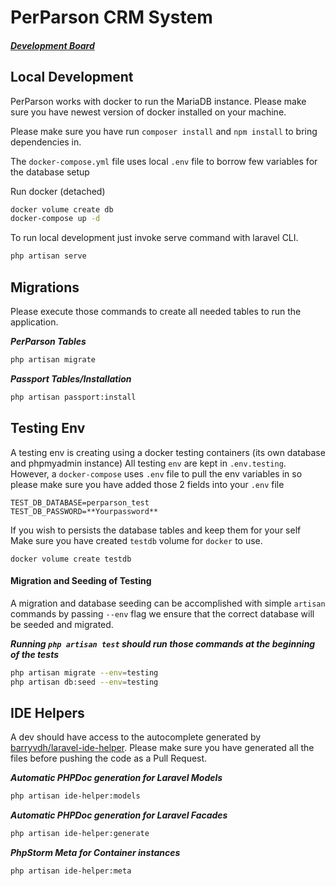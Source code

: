 # PerParson CRM System

##### [Development Board](https://app.gitkraken.com/glo/board/X15Psj2bBQARvb0o)

## Local Development
PerParson works with docker to run the MariaDB instance. Please make sure you have newest version
of docker installed on your machine.

Please make sure you have run `composer install` and `npm install` to bring dependencies in.

The `docker-compose.yml` file uses local `.env` file to borrow few variables for the database setup

Run docker (detached)
```bash
docker volume create db
docker-compose up -d
```

To run local development just invoke serve command with laravel CLI.  
```bash
php artisan serve
```


## Migrations
Please execute those commands to create all needed tables to run the application.

***PerParson Tables***
```bash
php artisan migrate
```

***Passport Tables/Installation***
```bash
php artisan passport:install
```

## Testing Env
A testing env is creating using a docker testing containers (its own database and phpmyadmin instance)
All testing `env` are kept in `.env.testing`. However, a `docker-compose` uses `.env` file to pull the 
env variables in so please make sure you have added those 2 fields into your `.env` file

```
TEST_DB_DATABASE=perparson_test
TEST_DB_PASSWORD=**Yourpassword**
```

If you wish to persists the database tables and keep them for your self
Make sure you have created `testdb` volume for `docker` to use.

```
docker volume create testdb
```

#### Migration and Seeding of Testing 
A migration and database seeding can be accomplished with simple `artisan` commands
by passing `--env` flag we ensure that the correct database will be seeded and migrated.

***Running `php artisan test` should run those commands at the beginning of the tests***

```bash
php artisan migrate --env=testing
php artisan db:seed --env=testing
```

## IDE Helpers
A dev should have access to the autocomplete generated by [barryvdh/laravel-ide-helper](https://github.com/barryvdh/laravel-ide-helper).
Please make sure you have generated all the files before pushing the code as a Pull Request.

***Automatic PHPDoc generation for Laravel Models***
```bash
php artisan ide-helper:models 
```

***Automatic PHPDoc generation for Laravel Facades***
```bash
php artisan ide-helper:generate
```

***PhpStorm Meta for Container instances***
```bash
php artisan ide-helper:meta
```
